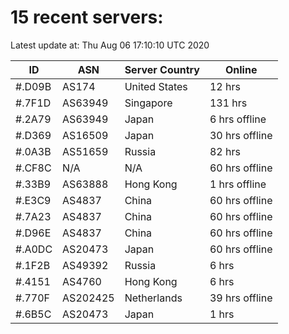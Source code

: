 # 15 recent servers:

Latest update at: Thu Aug 06 17:10:10 UTC 2020

| ID | ASN | Server Country | Online |
| -- | --- | -------------- | ------ |
| #.D09B | AS174 | United States | 12 hrs |
| #.7F1D | AS63949 | Singapore | 131 hrs |
| #.2A79 | AS63949 | Japan | 6 hrs offline |
| #.D369 | AS16509 | Japan | 30 hrs offline |
| #.0A3B | AS51659 | Russia | 82 hrs |
| #.CF8C | N/A | N/A | 60 hrs offline |
| #.33B9 | AS63888 | Hong Kong | 1 hrs offline |
| #.E3C9 | AS4837 | China | 60 hrs offline |
| #.7A23 | AS4837 | China | 60 hrs offline |
| #.D96E | AS4837 | China | 60 hrs offline |
| #.A0DC | AS20473 | Japan | 60 hrs offline |
| #.1F2B | AS49392 | Russia | 6 hrs |
| #.4151 | AS4760 | Hong Kong | 6 hrs |
| #.770F | AS202425 | Netherlands | 39 hrs offline |
| #.6B5C | AS20473 | Japan | 1 hrs |

